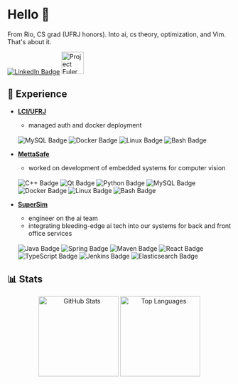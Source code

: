 # Hello 🤖

<p>
From Rio, CS grad (UFRJ honors). Into ai, cs theory, optimization, and Vim. That's about it.
</p>
<a href="https://www.linkedin.com/in/arthurvalls/" target="_blank"><img src="https://img.shields.io/badge/LinkedIn-%230077B5?style=for-the-badge&logo=linkedin&logoColor=white" target="_blank" alt="LinkedIn Badge"></a>
    <img height="50em" src="https://projecteuler.net/profile/arthurvalls.png?show=progress?" alt="Project Euler Badge"/>


## 💼 Experience

-   **[LCI/UFRJ](https://www.linkedin.com/company/lci---dcc-ufrj/?originalSubdomain=br)**
    -   managed auth and docker deployment
    <br>
    <img src="https://img.shields.io/badge/MySQL-4479A1?style=for-the-badge&logo=mysql&logoColor=white" alt="MySQL Badge"/>
    <img src="https://img.shields.io/badge/Docker-2496ED?style=for-the-badge&logo=docker&logoColor=white" alt="Docker Badge"/>
    <img src="https://img.shields.io/badge/Linux-FCC624?style=for-the-badge&logo=linux&logoColor=black" alt="Linux Badge"/>
    <img src="https://img.shields.io/badge/Shell_Script-121011?style=for-the-badge&logo=gnu-bash&logoColor=white" alt="Bash Badge"/>

-   **[MettaSafe](https://www.linkedin.com/company/mettasafe/posts/?feedView=all)**
    -   worked on development of embedded systems for computer vision
    <br>
    <img src="https://img.shields.io/badge/C%2B%2B-00599C?style=for-the-badge&logo=c%2B%2B&logoColor=white" alt="C++ Badge"/>
    <img src="https://img.shields.io/badge/Qt-41CD52?style=for-the-badge&logo=qt&logoColor=white" alt="Qt Badge"/>
    <img src="https://img.shields.io/badge/Python-3776AB?style=for-the-badge&logo=python&logoColor=white" alt="Python Badge"/>
    <img src="https://img.shields.io/badge/MySQL-4479A1?style=for-the-badge&logo=mysql&logoColor=white" alt="MySQL Badge"/>
    <img src="https://img.shields.io/badge/Docker-2496ED?style=for-the-badge&logo=docker&logoColor=white" alt="Docker Badge"/>
    <img src="https://img.shields.io/badge/Linux-FCC624?style=for-the-badge&logo=linux&logoColor=black" alt="Linux Badge"/>
    <img src="https://img.shields.io/badge/Shell_Script-121011?style=for-the-badge&logo=gnu-bash&logoColor=white" alt="Bash Badge"/>

-   **[SuperSim](https://www.linkedin.com/company/supersim/posts/?feedView=all)**
    -   engineer on the ai team
    -   integrating bleeding-edge ai tech into our systems for back and front office services
    <br>
    <img src="https://img.shields.io/badge/Java-007396?style=for-the-badge&logo=java&logoColor=white" alt="Java Badge"/>
    <img src="https://img.shields.io/badge/Spring-6DB33F?style=for-the-badge&logo=spring&logoColor=white" alt="Spring Badge"/>
    <img src="https://img.shields.io/badge/Apache%20Maven-C71A36?style=for-the-badge&logo=apachemaven&logoColor=white" alt="Maven Badge"/>
    <img src="https://img.shields.io/badge/React-61DAFB?style=for-the-badge&logo=react&logoColor=black" alt="React Badge"/>
    <img src="https://img.shields.io/badge/TypeScript-3178C6?style=for-the-badge&logo=typescript&logoColor=white" alt="TypeScript Badge"/>
    <img src="https://img.shields.io/badge/Jenkins-D24939?style=for-the-badge&logo=jenkins&logoColor=white" alt="Jenkins Badge"/>
    <img src="https://img.shields.io/badge/Elasticsearch-005571?style=for-the-badge&logo=elasticsearch&logoColor=white" alt="Elasticsearch Badge"/>


## 📊 Stats

<div align="center"> 
  <img height="180em" src="https://github-readme-stats.vercel.app/api?username=arthurvalls&show_icons=true&theme=tokyonight&hide_border=true&include_all_commits=true&count_private=true" alt="GitHub Stats"/>
  <img height="180em" src="https://github-readme-stats.vercel.app/api/top-langs/?username=arthurvalls&theme=tokyonight&hide_border=true&layout=compact" alt="Top Languages"/>

</div>
